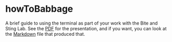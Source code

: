 # howToBabbage

A brief guide to using the terminal as part of your work with the Bite and Sting Lab. See the [PDF](https://github.com/sethbarr/howToBabbage/blob/main/howToBabbage.pdf) for the presentation, and if you want, you can look at the [Markdown](https://github.com/sethbarr/howToBabbage/blob/main/howToBabbage.md) file that produced that. 


